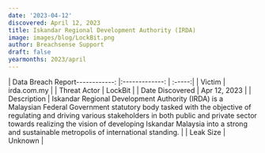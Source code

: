```yaml
---
date: '2023-04-12'
discovered: April 12, 2023
title: Iskandar Regional Development Authority (IRDA)
image: images/blog/LockBit.png
author: Breachsense Support
draft: false
yearmonths: 2023/april
---
```


| Data Breach Report------------:     |:-------------:    | :-----:|
| Victim      | irda.com.my      | 
| Threat Actor      | LockBit      | 
| Date Discovered      | Apr 12, 2023      | 
| Description      | Iskandar Regional Development Authority (IRDA) is a Malaysian Federal Government statutory body tasked with the objective of regulating and driving various stakeholders in both public and private sector towards realizing the vision of developing Iskandar Malaysia into a strong and sustainable metropolis of international standing.      | 
| Leak Size      | Unknown      | 

